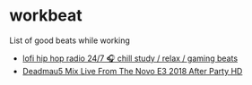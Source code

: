 # workbeat
List of good beats while working


- [lofi hip hop radio 24/7 🎧 chill study / relax / gaming beats](https://www.youtube.com/watch?v=LsBrT6vbQa8)
- [Deadmau5 Mix Live From The Novo E3 2018 After Party HD](https://www.youtube.com/watch?v=ohzPoCjdx9E)
